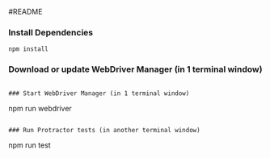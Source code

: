 #README

### Install Dependencies

```
npm install
```

### Download or update WebDriver Manager (in 1 terminal window)

```

### Start WebDriver Manager (in 1 terminal window)

```
npm run webdriver

```

### Run Protractor tests (in another terminal window)

```
npm run test
```
